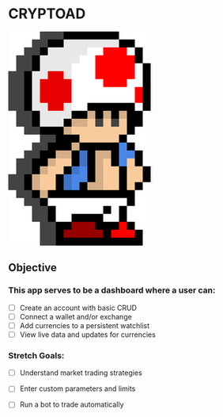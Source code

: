 # CRYPTOAD

![cryptoad](assets/toad.png)

## Objective

### This app serves to be a dashboard where a user can:

- [ ] Create an account with basic CRUD
- [ ] Connect a wallet and/or exchange
- [ ] Add currencies to a persistent watchlist
- [ ] View live data and updates for currencies

### Stretch Goals:

- [ ] Understand market trading strategies
- [ ] Enter custom parameters and limits
- [ ] Run a bot to trade automatically




